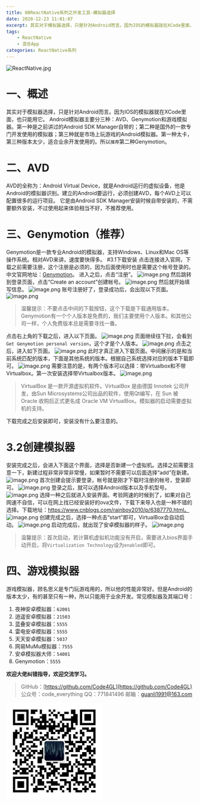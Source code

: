 ```yaml
---
title: 08ReactNative系列之开发工具-模拟器选择
date: 2020-12-23 11:01:07
excerpt: 其实对于模拟器选择，只是针对Android而言。因为IOS的模拟器就在XCode里面，也只能用它。Android模拟器主要分三种：AVD、Genymotion和游戏模拟器。第一种是之前讲过的Android SDK Manager自带的；第二种是国外的一款专门开发使用的模拟器；第三种就是市场上玩游戏的Android模拟器。第一种太卡，第三种版本太少，适合业余开发使用的。所以`推荐`第二种Genymotion。
tags:
    - ReactNative
    - 混合App
categories: ReactNative系列
---
```


![ReactNative.jpg](https://upload-images.jianshu.io/upload_images/18236822-e9d8ac4cb99f3b3f.jpg?imageMogr2/auto-orient/strip%7CimageView2/2/w/1240)
# 一、概述
其实对于模拟器选择，只是针对Android而言。因为IOS的模拟器就在XCode里面，也只能用它。
Android模拟器主要分三种：AVD、Genymotion和游戏模拟器。第一种是之前讲过的Android SDK Manager自带的；第二种是国外的一款专门开发使用的模拟器；第三种就是市场上玩游戏的Android模拟器。第一种太卡，第三种版本太少，适合业余开发使用的。所以`推荐`第二种Genymotion。
# 二、AVD
AVD的全称为：Android Virtual Device，就是Android运行的虚拟设备，他是Android的模拟器识别。建立的Android要运行，必须创建AVD，每个AVD上可以配置很多的运行项目。
它是由Android SDK Manager安装时候自带安装的，不需要额外安装，不过使用起来体验相当不好，不推荐使用。
# 三、Genymotion（推荐）
Genymotion是一款专业Android的模拟器，支持Windows、Linux和Mac OS等操作系统。相对AVD来讲，速度要快得多。
#3.1下载安装
点击连接进入官网，下载之前需要注册，这个注册是必须的，因为后面使用时也是需要这个帐号登录的。中文官网地址：[Genymotion](http://www.genymotion.net/)。
进入之后，点击“注册”。
![image.png](https://upload-images.jianshu.io/upload_images/18236822-525e9e2ff278333a.png?imageMogr2/auto-orient/strip%7CimageView2/2/w/1240)
然后跳转到登录页面，点击“Create an account”创建帐号。
![image.png](https://upload-images.jianshu.io/upload_images/18236822-64b93f2dcb9efe2d.png?imageMogr2/auto-orient/strip%7CimageView2/2/w/1240)
然后就开始填写信息。
![image.png](https://upload-images.jianshu.io/upload_images/18236822-b25043d5b02bfa2f.png?imageMogr2/auto-orient/strip%7CimageView2/2/w/1240)
账号注册好了，登录成功后，会出现以下页面。
![image.png](https://upload-images.jianshu.io/upload_images/18236822-187fec64c220449b.png?imageMogr2/auto-orient/strip%7CimageView2/2/w/1240)
> 温馨提示：不要点击中间的下载按钮，这个下载是下载通用版本。Genymotion有一个个人版本是免费的，我们主要使用个人版本。和其他公司一样，个人免费版本总是需要寻找一番。

点击右上角的下载之后，进入以下页面。
![image.png](https://upload-images.jianshu.io/upload_images/18236822-35af79fd8424cf4a.png?imageMogr2/auto-orient/strip%7CimageView2/2/w/1240)
页面继续往下拉，会看到`Get Genymotion personal version`，这个才是个人版本。
![image.png](https://upload-images.jianshu.io/upload_images/18236822-873af972b9f7631d.png?imageMogr2/auto-orient/strip%7CimageView2/2/w/1240)
点击之后，进入如下页面。
![image.png](https://upload-images.jianshu.io/upload_images/18236822-6eb7f80302a44962.png?imageMogr2/auto-orient/strip%7CimageView2/2/w/1240)
此时才真正进入下载页面。中间展示的是和当前系统匹配的版本，下面是其他系统的版本。根据自己系统选择对应的版本下载即可。
![image.png](https://upload-images.jianshu.io/upload_images/18236822-768236cb565e00f1.png?imageMogr2/auto-orient/strip%7CimageView2/2/w/1240)
需要注意的是，有两个版本可以选择：带Virtualbox和不带Virtualbox。第一次安装选择带Virtualbox版本。
![image.png](https://upload-images.jianshu.io/upload_images/18236822-9f7e8731998b1295.png?imageMogr2/auto-orient/strip%7CimageView2/2/w/1240)
> VirtualBox 是一款开源虚拟机软件。VirtualBox 是由德国 Innotek 公司开发，由Sun Microsystems公司出品的软件，使用Qt编写，在 Sun 被 Oracle 收购后正式更名成 Oracle VM VirtualBox。模拟器的启动需要虚拟机的支持。

下载完成之后安装即可，安装没有什么要注意的。
# 3.2创建模拟器
安装完成之后，会进入下面这个界面，选择是否新建一个虚拟机。选择之前需要注意一下，新建过程非常非常非常慢，如果暂时不需要可以后面选择“add”在新建。
![image.png](https://upload-images.jianshu.io/upload_images/18236822-ed310addc377d918.png?imageMogr2/auto-orient/strip%7CimageView2/2/w/1240)
首次创建会提示要登录，帐号就是刚才下载时注册的帐号，登录即可。
![image.png](https://upload-images.jianshu.io/upload_images/18236822-47c736e157c1d024.png?imageMogr2/auto-orient/strip%7CimageView2/2/w/1240)
登录之后，就可以选择Android版本以及手机型号。
![image.png](https://upload-images.jianshu.io/upload_images/18236822-75040177e8677589.png?imageMogr2/auto-orient/strip%7CimageView2/2/w/1240)
选择一种之后就进入安装界面。考验网速的时候到了，如果对自己网速不自信，可以在网上找已经安装好的ova文件，下载下来导入也是一种不错的选择。下载地址：https://www.cnblogs.com/rainboy2010/p/6387770.html。
![image.png](https://upload-images.jianshu.io/upload_images/18236822-3c132eab9f1bd1e0.png?imageMogr2/auto-orient/strip%7CimageView2/2/w/1240)
创建完成之后，选择一种点击“start”即可，VirtualBox会自动启动。
![image.png](https://upload-images.jianshu.io/upload_images/18236822-c71f4c7389980314.png?imageMogr2/auto-orient/strip%7CimageView2/2/w/1240)
启动完成后，就出现了安卓模拟器的样子。
![image.png](https://upload-images.jianshu.io/upload_images/18236822-2a3118754e3ff1dc.png?imageMogr2/auto-orient/strip%7CimageView2/2/w/1240)
> 温馨提示：首次启动，若计算机虚拟机功能没有开启，需要进入bios界面手动开启，将`Virtualization Technology`设为`enabled`即可。
# 四、游戏模拟器
游戏模拟器，顾名思义是专门玩游戏用的，所以他的性能非常好。但是Android的版本太少，有的甚至只有一种，所以只能用于业余开发。常见模拟器及其端口号：
1. 夜神安卓模拟器：`62001`
2. 逍遥安卓模拟器：`21503`
3. 蓝叠安卓模拟器：`5555`
4. 雷电安卓模拟器：`5555`
5. 天天安卓模拟器：`5037`
6. 网易MuMu模拟器：`7555`
7. 安卓模拟器大师：`54001`
8. Genymotion：`5555`

**欢迎大佬纠错指导，欢迎交流学习。**

>GitHub：[https://github.com/Code4GL](https://github.com/Code4GL)
公众号：code_everything
QQ：771841496
邮箱：guanli1991@163.com

![code_everything](/images/code_everything.jpg)